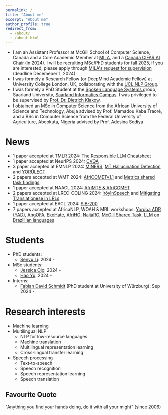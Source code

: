 ```yaml
---
permalink: /
title: "About me"
excerpt: "About me"
author_profile: true
redirect_from: 
  - /about/
  - /about.html
---
```

* I am an Assistant Professor at McGill School of Computer Science, Canada and a Core Academic Member at <a target="_blank"  href="https://mila.quebec/en/">MILA</a>, and a [Canada CIFAR AI Chair](https://cifar.ca/bios/david-ifeoluwa-adelani/) (in 2024). I will be recruiting MSc/PhD students for fall 2025, if you are interested, please apply through <a target="_blank"  href="https://mila.quebec/en/supervision-requests/">MILA's request for supervision </a> (deadline Decemeber 1, 2024)
* I was formely a Research Fellow (or DeepMind Academic Fellow) at University College London, UK, collaborating with the <a target="_blank"  href="https://nlp.cs.ucl.ac.uk/">UCL NLP Group</a>.
* I was formely a PhD Student at the <a target="_blank" href="https://www.lsv.uni-saarland.de/index.php?id=27"> Spoken Language Systems </a>  group, Saarland University, <a target="_blank" href="https://saarland-informatics-campus.de/en/"> Saarland Informatics Campus</a>. I was privileged to be supervised by <a target="_blank"  href="https://www.lsv.uni-saarland.de/people/dietrich-klakow/"> Prof. Dr. Dietrich Klakow</a>.
* I obtained an MSc in Computer Science from the African University of Science and Technology, Abuja advised by Prof. Mamadou Kaba Traoré, and a BSc in Computer Science from the Federal University of Agriculture, Abeokuta, Nigeria advised by Prof. Adesina Sodiya


News
======
* 1 paper accepted at TMLR 2024: [The Responsible LLM Cheatsheet](https://arxiv.org/abs/2406.16746)
* 1 paper accepted at NeurIPS 2024: [CVQA](https://arxiv.org/abs/2406.05967)
* 3 paper accepted at EMNLP 2024: [MINERS](https://arxiv.org/abs/2406.07424), [MT Hallucination Detection](https://arxiv.org/abs/2407.16470) and [YORÙLECT](https://arxiv.org/abs/2406.19564)
* 2 papers accepted at WMT 2024: [AfriCOMETv1.1](https://aclanthology.org/2024.wmt-1.36/) and [Metrics shared task findings](https://aclanthology.org/2024.wmt-1.2/)
* 1 paper accepted at NAACL 2024: [AfriMTE & AfriCOMET](https://arxiv.org/abs/2311.09828)
* 2 papers accepted at LREC-COLING 2024: [ÌròyìnSpeech](https://arxiv.org/abs/2307.16071) and [Mitigating Translationese in LRLs](https://aclanthology.org/2024.lrec-main.992/)
* 1 paper accepted at EACL 2024: [SIB-200](https://arxiv.org/abs/2309.07445)
* 7 papers accepted at AfricaNLP, WOAH & MRL workshops: [Yoruba ADR (YAD)](https://openreview.net/forum?id=gDm8A1uEN1), [AngOFA](https://arxiv.org/abs/2404.02534), [EkoHate](https://arxiv.org/abs/2404.18180), [AfriHG](https://openreview.net/forum?id=fw7g7pNUDl), [NaijaRC](https://arxiv.org/abs/2308.09768), [McGill Shared Task](https://aclanthology.org/2024.mrl-1.28/), [LLM on Brazillian languages](https://arxiv.org/abs/2404.18286)
  
<!---
* 4 papers accepted at EMNLP 2023: [AfriSenti](https://arxiv.org/abs/2302.08956), [AfriTeVa V2](https://aclanthology.org/2023.emnlp-main.11/), [AfriQA](https://arxiv.org/abs/2305.06897), [XTREME-UP](https://arxiv.org/abs/2305.11938)
* 1 paper accepted at NeurIPS 2023: [Improving Language Plasticity via Pretraining with Active Forgetting](https://arxiv.org/abs/2307.01163)
* 1 paper accepted at AACL 2023: [MasakhaNEWS](https://arxiv.org/abs/2304.09972)
* 3 papers accepted at ACL 2023: [MasakhaPOS](https://arxiv.org/abs/2305.13989), [NollySenti](https://arxiv.org/abs/2305.10971), [BLOOM+1](https://arxiv.org/abs/2212.09535)
* 1 paper accepted at C3NLP Workshop at EACL 2023: [Ẹ KU [MASK]](https://arxiv.org/abs/2303.17972)
* 4 papers accepted at AfricaNLP Worshop 2023: [Ẹ KU [MASK]](https://arxiv.org/abs/2303.17972), [MasakhaNEWS](https://arxiv.org/abs/2304.09972), [AfriSenti](https://arxiv.org/abs/2302.08956), and [MphayaNER](https://arxiv.org/abs/2304.03952)
-->

Students
======
* PhD students:
  * [Senyu Li](https://mila.quebec/en/directory/senyu-li-li): 2024 -
* MSc students:
  * [Jessica Ojo](https://mila.quebec/en/directory/jessica-ojo): 2024 -
  * [Hao Yu](https://yhpeter.github.io/): 2024 - 
* Interns:
  * [Fabian David Schmidt](https://fdschmidt93.github.io/) (PhD student at University of Würzburg): Sep 2024 - 



Research interests
======
* Machine learning
* Multilingual NLP
  * NLP for low-resource languages
  * Machine translation
  * Multilingual representation learning
  * Cross-lingual transfer learning
* Speech processing
  * Text-to-speech
  * Speech recognition
  * Speech representation learning
  * Speech translation


Favourite Quote
------
"Anything you find your hands doing, do it with all your might" (since 2006)
